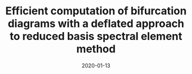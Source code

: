 ---
title: "Efficient computation of bifurcation diagrams with a deflated approach to reduced basis spectral element method"
collection: publications
permalink: /publication/2020-01-13-Efficient-computation-of-bifurcation-diagrams-with-a-deflated-approach-to-reduced-basis-spectral-element-method
date: 2020-01-13
item: 7
venue: 'Advances in Computational Mathematics'
paperurl: 'https://doi.org/10.1007/s10444-020-09827-6'
authors: 'M. Pintore, F. Pichi, M. Hess, G. Rozza, C. Canuto'
pubsource: 'journal'
bibtex: '@article{PintoreEfficientComputationBifurcation2021,<br>
  title = {Efficient Computation of Bifurcation Diagrams with a Deflated Approach to Reduced Basis Spectral Element Method},<br>
  author = {Pintore, Moreno and Pichi, Federico and Hess, Martin and Rozza, Gianluigi and Canuto, Claudio},<br>
  year = {2021},<br>
  journal = {Advances in Computational Mathematics},<br>
  volume = {47},<br>
  number = {1},<br>
  pages = {1},<br>
  doi = {10.1007/s10444-020-09827-6},<br>
  urldate = {2022-08-04}<br>}
'
---